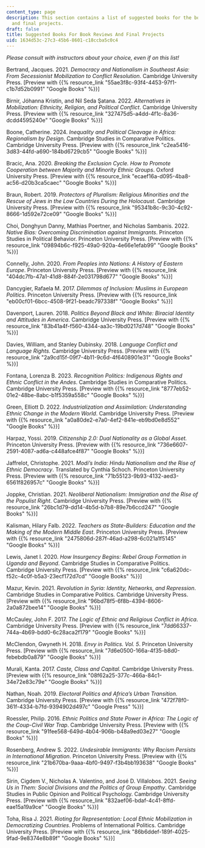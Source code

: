 ```yaml
---
content_type: page
description: This section contains a list of suggested books for the book reviews
  and final projects.
draft: false
title: Suggested Books For Book Reviews And Final Projects
uid: 1634d53c-27c3-45b6-8601-c18ccba5c0c4
---
```

*Please consult with instructors about your choice, even if on this list!*

Bertrand, Jacques. 2021. *Democracy and Nationalism in Southeast Asia: From Secessionist Mobilization to Conflict Resolution*. Cambridge University Press. \[Preview with {{% resource_link "55ae3f8c-93f4-4453-97f1-c1b7d52b0991" "Google Books" %}}\]

Birnir, Jóhanna Kristín, and Nil Seda Şatana. 2022. *Alternatives in Mobilization: Ethnicity, Religion, and Political Conflict*. Cambridge University Press. \[Preview with {{% resource_link "327475d5-a4dd-4f1c-8a36-dcdd4595240e" "Google Books" %}}\]

Boone, Catherine. 2024. *Inequality and Political Cleavage in Africa: Regionalism by Design*. Cambridge Studies in Comparative Politics. Cambridge University Press. \[Preview with {{% resource_link "c2ea5416-3d83-44fd-a690-184bd6729cb5" "Google Books" %}}\]

Bracic, Ana. 2020. *Breaking the Exclusion Cycle. How to Promote Cooperation between Majority and Minority Ethnic Groups*. Oxford University Press. \[Preview with {{% resource_link "ecaef16a-d095-4ba8-ac56-d20b3ca5caec" "Google Books" %}}\]

Braun, Robert. 2019. *Protectors of Pluralism: Religious Minorities and the Rescue of Jews in the Low Countries During the Holocaust*. Cambridge University Press. \[Preview with {{% resource_link "95341b8c-9c30-4c92-8666-1d592e72ce09" "Google Books" %}}\]

Choi, Donghyun Danny, Mathias Poertner, and Nicholas Sambanis. 2022. *Native Bias: Overcoming Discrimination against Immigrants*. Princeton Studies in Political Behavior. Princeton University Press. \[Preview with {{% resource_link "09894b6c-f925-49a0-920a-4e66e1efab99" "Google Books" %}}\]

Connelly, John. 2020. *From Peoples into Nations: A History of Eastern Europe*. Princeton University Press. \[Preview with {{% resource_link "404dc7fb-47a1-41d8-884f-2e031798d677" "Google Books" %}}\]

Dancygier, Rafaela M. 2017. *Dilemmas of Inclusion: Muslims in European Politics*. Princeton University Press. \[Preview with {{% resource_link "eb00cf01-6bcc-4508-9f21-beadc797338f" "Google Books" %}}\]

Davenport, Lauren. 2018. *Politics Beyond Black and White: Biracial Identity and Attitudes in America*. Cambridge University Press. \[Preview with {{% resource_link "83b41a4f-f560-4344-aa3c-19bd0217d748" "Google Books" %}}\]

Davies, William, and Stanley Dubinsky. 2018. *Language Conflict and Language Rights.* Cambridge University Press. \[Preview with {{% resource_link "2a9cd15f-09f7-4b11-9c6d-4f6408901e31" "Google Books" %}}\]

Fontana, Lorenza B. 2023. *Recognition Politics: Indigenous Rights and Ethnic Conflict in the Andes*. Cambridge Studies in Comparative Politics. Cambridge University Press. \[Preview with {{% resource_link "8777eb52-01e2-48be-8abc-b1f5359a558c" "Google Books" %}}\]

Green, Elliott D. 2022. *Industrialization and Assimilation: Understanding Ethnic Change in the Modern World*. Cambridge University Press. \[Preview with {{% resource_link "a0a80de2-e7a0-4ef2-841e-eb9bd0e8d552" "Google Books" %}}\]

Harpaz, Yossi. 2019. *Citizenship 2.0: Dual Nationality as a Global Asset.* Princeton University Press. \[Preview with {{% resource_link "736e6607-2591-4087-ad6a-c448afce4f87" "Google Books" %}}\]

Jaffrelot, Christophe. 2021. *Modi’s India: Hindu Nationalism and the Rise of Ethnic Democracy*. Translated by Cynthia Schoch. Princeton University Press. \[Preview with {{% resource_link "71b55123-9b93-4132-aed3-6561f826957c" "Google Books" %}}\]

Joppke, Christian. 2021. *Neoliberal Nationalism: Immigration and the Rise of the Populist Right*. Cambridge University Press. \[Preview with {{% resource_link "26bc1d79-dd14-4b5d-b7b8-89e7b6ccd247" "Google Books" %}}\]

Kalisman, Hilary Falb. 2022. *Teachers as State-Builders: Education and the Making of the Modern Middle East*. Princeton University Press. \[Preview with {{% resource_link "2475806d-287f-46ad-a298-6c021a1f5145" "Google Books" %}}\]

Lewis, Janet I. 2020. *How Insurgency Begins: Rebel Group Formation in Uganda and Beyond*. Cambridge Studies in Comparative Politics. Cambridge University Press. \[Preview with {{% resource_link "c6a620dc-f52c-4c0f-b5a3-23ecf172d7cd" "Google Books" %}}\]

Mazur, Kevin. 2021. *Revolution in Syria: Identity, Networks, and Repression*. Cambridge Studies in Comparative Politics. Cambridge University Press. \[Preview with {{% resource_link "96bd78f5-6f8b-4394-8606-2a0a872bee14" "Google Books" %}}\]

McCauley, John F. 2017. *The Logic of Ethnic and Religious Conflict in Africa*. Cambridge University Press. \[Preview with {{% resource_link "7dd66337-744a-4b69-bdd0-6c28aca2f179" "Google Books" %}}\]

McClendon, Gwyneth H. 2018. *Envy in Politics.* *Vol. 5*. Princeton University Press. \[Preview with {{% resource_link "7d6e0500-166a-4f35-b8d0-febebdb0a879" "Google Books" %}}\]

Murali, Kanta. 2017. *Caste, Class and Capital.* Cambridge University Press. \[Preview with {{% resource_link "08f62a25-377c-466a-84c1-34e72e83c79e" "Google Books" %}}\]

Nathan, Noah. 2019. *Electoral Politics and Africa’s Urban Transition.* Cambridge University Press. \[Preview with {{% resource_link "472f78f0-361f-4334-b7fd-9394902d497c" "Google Press" %}}\]

Roessler, Philip. 2016. *Ethnic Politics and State Power in Africa: The Logic of the Coup-Civil War Trap*. Cambridge University Press. \[Preview with {{% resource_link "91fee568-649d-4b04-906b-b48a9ed03e27" "Google Books" %}}\]

Rosenberg, Andrew S. 2022. *Undesirable Immigrants: Why Racism Persists in International Migration*. Princeton University Press. \[Preview with {{% resource_link "21b670ba-9aaa-4bf0-9497-f3b4bb193638" "Google Books" %}}\]

Sirin, Cigdem V., Nicholas A. Valentino, and José D. Villalobos. 2021. *Seeing Us in Them: Social Divisions and the Politics of Group Empathy*. Cambridge Studies in Public Opinion and Political Psychology. Cambridge University Press. \[Preview with {{% resource_link "832aef06-bdaf-4c41-8ffd-eae15a19a9ce" "Google Books" %}}\]

Toha, Risa J. 2021. *Rioting for Representation: Local Ethnic Mobilization in Democratizing Countries*. Problems of International Politics. Cambridge University Press. \[Preview with {{% resource_link "86b6ddef-189f-4025-9fad-9e8374e8b89f" "Google Books" %}}\]